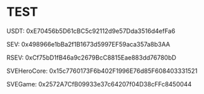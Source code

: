 # TEST
USDT: 0xE70456b5D61cBC5c92112d9e57Dda3516d4efFa6

SEV: 0x498966e1bBa2f1B1673d5997EF59aca357a8b3AA

RSEV: 0xCf75bD1fB46a9c2679BcC8815Eae883dd76780bD

SVEHeroCore: 0x15c7760173F6b402F1996E76d85F608403331521

SVEGame: 0x2572A7CfB09933e37c64207f04D38cFFc8450044

